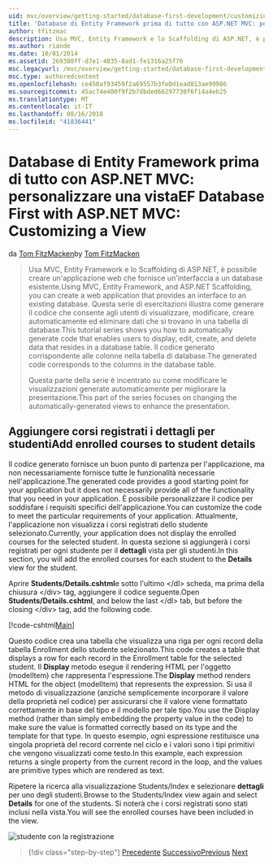 ```yaml
---
uid: mvc/overview/getting-started/database-first-development/customizing-a-view
title: 'Database di Entity Framework prima di tutto con ASP.NET MVC: personalizzare una vista | Microsoft Docs'
author: tfitzmac
description: Usa MVC, Entity Framework e lo Scaffolding di ASP.NET, è possibile creare un'applicazione web che fornisce un'interfaccia a un database esistente. Questa esercitazione seri...
ms.author: riande
ms.date: 10/01/2014
ms.assetid: 269380ff-d7e1-4035-8ad1-fe1316a25f76
msc.legacyurl: /mvc/overview/getting-started/database-first-development/customizing-a-view
msc.type: authoredcontent
ms.openlocfilehash: ce450af93459f2a69557b3fe0d1ead813ae99986
ms.sourcegitcommit: 45ac74e400f9f2b7dbded66297730f6f14a4eb25
ms.translationtype: MT
ms.contentlocale: it-IT
ms.lasthandoff: 08/16/2018
ms.locfileid: "41836441"
---
```

<a name="ef-database-first-with-aspnet-mvc-customizing-a-view"></a><span data-ttu-id="62431-104">Database di Entity Framework prima di tutto con ASP.NET MVC: personalizzare una vista</span><span class="sxs-lookup"><span data-stu-id="62431-104">EF Database First with ASP.NET MVC: Customizing a View</span></span>
====================
<span data-ttu-id="62431-105">da [Tom FitzMacken](https://github.com/tfitzmac)</span><span class="sxs-lookup"><span data-stu-id="62431-105">by [Tom FitzMacken](https://github.com/tfitzmac)</span></span>

> <span data-ttu-id="62431-106">Usa MVC, Entity Framework e lo Scaffolding di ASP.NET, è possibile creare un'applicazione web che fornisce un'interfaccia a un database esistente.</span><span class="sxs-lookup"><span data-stu-id="62431-106">Using MVC, Entity Framework, and ASP.NET Scaffolding, you can create a web application that provides an interface to an existing database.</span></span> <span data-ttu-id="62431-107">Questa serie di esercitazioni illustra come generare il codice che consente agli utenti di visualizzare, modificare, creare automaticamente ed eliminare dati che si trovano in una tabella di database.</span><span class="sxs-lookup"><span data-stu-id="62431-107">This tutorial series shows you how to automatically generate code that enables users to display, edit, create, and delete data that resides in a database table.</span></span> <span data-ttu-id="62431-108">Il codice generato corrispondente alle colonne nella tabella di database.</span><span class="sxs-lookup"><span data-stu-id="62431-108">The generated code corresponds to the columns in the database table.</span></span>
> 
> <span data-ttu-id="62431-109">Questa parte della serie è incentrato su come modificare le visualizzazioni generate automaticamente per migliorare la presentazione.</span><span class="sxs-lookup"><span data-stu-id="62431-109">This part of the series focuses on changing the automatically-generated views to enhance the presentation.</span></span>


## <a name="add-enrolled-courses-to-student-details"></a><span data-ttu-id="62431-110">Aggiungere corsi registrati i dettagli per studenti</span><span class="sxs-lookup"><span data-stu-id="62431-110">Add enrolled courses to student details</span></span>

<span data-ttu-id="62431-111">Il codice generato fornisce un buon punto di partenza per l'applicazione, ma non necessariamente fornisce tutte le funzionalità necessarie nell'applicazione.</span><span class="sxs-lookup"><span data-stu-id="62431-111">The generated code provides a good starting point for your application but it does not necessarily provide all of the functionality that you need in your application.</span></span> <span data-ttu-id="62431-112">È possibile personalizzare il codice per soddisfare i requisiti specifici dell'applicazione.</span><span class="sxs-lookup"><span data-stu-id="62431-112">You can customize the code to meet the particular requirements of your application.</span></span> <span data-ttu-id="62431-113">Attualmente, l'applicazione non visualizza i corsi registrati dello studente selezionato.</span><span class="sxs-lookup"><span data-stu-id="62431-113">Currently, your application does not display the enrolled courses for the selected student.</span></span> <span data-ttu-id="62431-114">In questa sezione si aggiungerà i corsi registrati per ogni studente per il **dettagli** vista per gli studenti.</span><span class="sxs-lookup"><span data-stu-id="62431-114">In this section, you will add the enrolled courses for each student to the **Details** view for the student.</span></span>

<span data-ttu-id="62431-115">Aprire **Students/Details.cshtml**e sotto l'ultimo &lt;/dl&gt; scheda, ma prima della chiusura &lt;/div&gt; tag, aggiungere il codice seguente.</span><span class="sxs-lookup"><span data-stu-id="62431-115">Open **Students/Details.cshtml**, and below the last &lt;/dl&gt; tab, but before the closing &lt;/div&gt; tag, add the following code.</span></span>

[!code-cshtml[Main](customizing-a-view/samples/sample1.cshtml)]

<span data-ttu-id="62431-116">Questo codice crea una tabella che visualizza una riga per ogni record della tabella Enrollment dello studente selezionato.</span><span class="sxs-lookup"><span data-stu-id="62431-116">This code creates a table that displays a row for each record in the Enrollment table for the selected student.</span></span> <span data-ttu-id="62431-117">Il **Display** metodo esegue il rendering HTML per l'oggetto (modelItem) che rappresenta l'espressione.</span><span class="sxs-lookup"><span data-stu-id="62431-117">The **Display** method renders HTML for the object (modelItem) that represents the expression.</span></span> <span data-ttu-id="62431-118">Si usa il metodo di visualizzazione (anziché semplicemente incorporare il valore della proprietà nel codice) per assicurarsi che il valore viene formattato correttamente in base del tipo e il modello per tale tipo.</span><span class="sxs-lookup"><span data-stu-id="62431-118">You use the Display method (rather than simply embedding the property value in the code) to make sure the value is formatted correctly based on its type and the template for that type.</span></span> <span data-ttu-id="62431-119">In questo esempio, ogni espressione restituisce una singola proprietà del record corrente nel ciclo e i valori sono i tipi primitivi che vengono visualizzati come testo.</span><span class="sxs-lookup"><span data-stu-id="62431-119">In this example, each expression returns a single property from the current record in the loop, and the values are primitive types which are rendered as text.</span></span>

<span data-ttu-id="62431-120">Ripetere la ricerca alla visualizzazione Students/Index e selezionare **dettagli** per uno degli studenti.</span><span class="sxs-lookup"><span data-stu-id="62431-120">Browse to the Students/Index view again and select **Details** for one of the students.</span></span> <span data-ttu-id="62431-121">Si noterà che i corsi registrati sono stati inclusi nella vista.</span><span class="sxs-lookup"><span data-stu-id="62431-121">You will see the enrolled courses have been included in the view.</span></span>

![studente con la registrazione](customizing-a-view/_static/image1.png)

> [!div class="step-by-step"]
> <span data-ttu-id="62431-123">[Precedente](changing-the-database.md)
> [Successivo](enhancing-data-validation.md)</span><span class="sxs-lookup"><span data-stu-id="62431-123">[Previous](changing-the-database.md)
[Next](enhancing-data-validation.md)</span></span>
